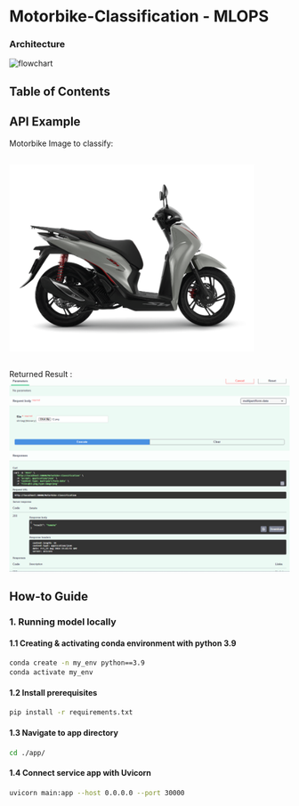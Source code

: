 # Motorbike-Classification - MLOPS

### Architecture

<img src="./assets/images/flowchart.png" alt="flowchart" width="700"/>

## **Table of Contents**


## **API Example**
Motorbike Image to classify:
##
<img src="https://github.com/tuananh1006/motorbike-classification/blob/main/readme_images/12.png" width="440" height="337">

##
Returned Result  :
![image](https://github.com/tuananh1006/Motorbike-Classification/blob/main/readme_images/fastapi.png)


## How-to Guide

### 1. Running model locally
#### 1.1 Creating & activating conda environment with python 3.9
```bash
conda create -n my_env python==3.9
conda activate my_env
```

#### 1.2 Install prerequisites
```bash
pip install -r requirements.txt
```

#### 1.3 Navigate to app directory
```bash
cd ./app/
```

#### 1.4 Connect service app with Uvicorn
```bash
uvicorn main:app --host 0.0.0.0 --port 30000

